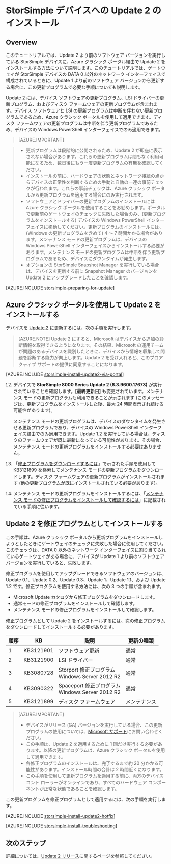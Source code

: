 <properties
   pageTitle="StorSimple デバイスへの Update 2 のインストール | Microsoft Azure"
   description="StorSimple 8000 シリーズのデバイスに StorSimple 8000 シリーズの Update 2 をインストールする方法について説明します。"
   services="storsimple"
   documentationCenter="NA"
   authors="alkohli"
   manager="carmonm"
   editor="" />
<tags
   ms.service="storsimple"
   ms.devlang="NA"
   ms.topic="article"
   ms.tgt_pltfrm="NA"
   ms.workload="TBD"
   ms.date="09/21/2016"
   ms.author="alkohli" />

# StorSimple デバイスへの Update 2 のインストール

## Overview

このチュートリアルでは、Update 2 より前のソフトウェア バージョンを実行している StorSimple デバイスに、Azure クラシック ポータル経由で Update 2 をインストールする方法について説明します。このチュートリアルでは、ゲートウェイが StorSimple デバイスの DATA 0 以外のネットワーク インターフェイスで構成されているときに、Update 1 より前のソフトウェア バージョンから更新する場合に、この更新プログラムで必要な手順についても説明します。

Update 2 には、デバイス ソフトウェアの更新プログラム、LSI ドライバーの更新プログラム、およびディスク ファームウェアの更新プログラムが含まれます。デバイス ソフトウェアと LSI の更新プログラムは中断を伴わない更新プログラムであるため、Azure クラシック ポータルを使用して適用できます。ディスク ファームウェアの更新プログラムは中断を伴う更新プログラムであるため、デバイスの Windows PowerShell インターフェイスでのみ適用できます。

> [AZURE.IMPORTANT]

> -  更新プログラムは段階的に公開されるため、Update 2 が即座に表示されない場合があります。これらの更新プログラムは間もなく利用可能になるため、数日後にもう一度更新プログラムの有無を確認してください。
> - インストールの前に、ハードウェアの状態とネットワーク接続の点からデバイスの正常性を判断するための手動と自動の一連の事前チェックが行われます。これらの事前チェックは、Azure クラシック ポータルから更新プログラムを適用する場合にのみ実行されます。
> - ソフトウェアとドライバーの更新プログラムのインストールには Azure クラシック ポータルを使用することをお勧めします。ポータルで更新前のゲートウェイのチェックに失敗した場合のみ、(更新プログラムをインストールする) デバイスの Windows PowerShell インターフェイスに移動してください。更新プログラムのインストールには、(Windows の更新プログラムを含めて) 4 ～ 7 時間かかる場合があります。メンテナンス モードの更新プログラムは、デバイスの Windows PowerShell インターフェイスからインストールする必要があります。メンテナンス モードの更新プログラムは中断を伴う更新プログラムであるため、デバイスにダウンタイムが発生します。
> - オプションの StorSimple Snapshot Manager を実行している場合は、デバイスを更新する前に Snapshot Manager のバージョンを Update 2 にアップグレードしたことを確認します。

[AZURE.INCLUDE [storsimple-preparing-for-update](../../includes/storsimple-preparing-for-updates.md)]

## Azure クラシック ポータルを使用して Update 2 をインストールする

デバイスを [Update 2](storsimple-update2-release-notes.md) に更新するには、次の手順を実行します。


> [AZURE.NOTE]
Update 2 にすると、Microsoft はデバイスから追加の診断情報を取得できるようになります。その結果、Microsoft の運用チームが問題のあるデバイスを識別したときに、デバイスから情報を収集して問題を診断する能力が向上します。Update 2 を受け入れると、このプロアクティブ サポートの提供に同意することになります。

[AZURE.INCLUDE [storsimple-install-update2-via-portal](../../includes/storsimple-install-update2-via-portal.md)]

12. デバイスで **StorSimple 8000 Series Update 2 (6.3.9600.17673)** が実行されていることを確認します。**[最終更新日]** も変更されています。メンテナンス モードの更新プログラムも利用できることが示されます (このメッセージは、更新プログラムをインストールした後、最大 24 時間表示され続ける可能性があります)。

    メンテナンス モードの更新プログラムは、デバイスのダウンタイムを発生させる更新プログラムであり、デバイスの Windows PowerShell インターフェイス経由でのみ適用できます。Update 1.2 を実行している場合は、ディスクのファームウェアが既に最新になっている可能性があります。その場合、メンテナンス モードの更新プログラムをインストールする必要はありません。

13. 「[修正プログラムをダウンロードするには](#to-download-hotfixes)」で示された手順を使用して KB3121899 を検索してメンテナンス モードの更新プログラムをダウンロードします。ディスク ファームウェアの更新プログラムがインストールされます (他の更新プログラムが既にインストールされている必要があります)。

13. メンテナンス モードの更新プログラムをインストールするには、「[メンテナンス モードの修正プログラムをインストールして確認するには](#to-install-and-verify-maintenance-mode-hotfixes)」に記載されている手順に従います。


## Update 2 を修正プログラムとしてインストールする

この手順は、Azure クラシック ポータルから更新プログラムをインストールしようとしたときにゲートウェイのチェックに失敗した場合に使用してください。このチェックは、DATA 0 以外のネットワーク インターフェイスに割り当てられているゲートウェイがある場合に、デバイスが Update 1 より前のソフトウェア バージョンを実行していると、失敗します。

修正プログラムを使用してアップグレードできるソフトウェアのバージョンは、Update 0.1、Update 0.2、Update 0.3、Update 1、Update 1.1、および Update 1.2 です。修正プログラムを使用する方法には、次の 3 つの手順が含まれます。

- Microsoft Update カタログから修正プログラムをダウンロードします。
- 通常モードの修正プログラムをインストールして確認します。
- メンテナンス モードの修正プログラムをインストールして確認します。

修正プログラムとして Update 2 をインストールするには、次の修正プログラムをダウンロードしてインストールする必要があります。

| 順序 | KB | 説明 | 更新の種類 |
|--------|-----------|-------------------------|------------- |
| 1 | KB3121901 | ソフトウェア更新 | 通常 |
| 2 | KB3121900 | LSI ドライバー | 通常 |
| 3 | KB3080728 | Storport 修正プログラム </br> Windows Server 2012 R2 | 通常 |
| 4 | KB3090322 | Spaceport 修正プログラム </br> Windows Server 2012 R2 | 通常 |
| 5 | KB3121899 | ディスク ファームウェア | メンテナンス |


> [AZURE.IMPORTANT]
>
> - デバイスがリリース (GA) バージョンを実行している場合、この更新プログラムの使用については、[Microsoft サポート](storsimple-contact-microsoft-support.md)にお問い合わせください。
> - この手順は、Update 2 を適用するために 1 回だけ実行する必要があります。以降の更新プログラムは、Azure クラシック ポータルを使用して適用できます。
> - 各修正プログラムのインストールは、完了するまで約 20 分かかる可能性があります。インストール時間の合計は 2 時間近くになります。
> - この手順を使用して更新プログラムを適用する前に、両方のデバイス コント ローラーがオンラインであり、すべてのハードウェア コンポーネントが正常な状態であることを確認します。

この更新プログラムを修正プログラムとして適用するには、次の手順を実行します。

[AZURE.INCLUDE [storsimple-install-update2-hotfix](../../includes/storsimple-install-update2-hotfix.md)]

[AZURE.INCLUDE [storsimple-install-troubleshooting](../../includes/storsimple-install-troubleshooting.md)]



## 次のステップ

詳細については、[Update 2 リリース](storsimple-update2-release-notes.md)に関するページを参照してください。

<!---HONumber=AcomDC_0921_2016-->